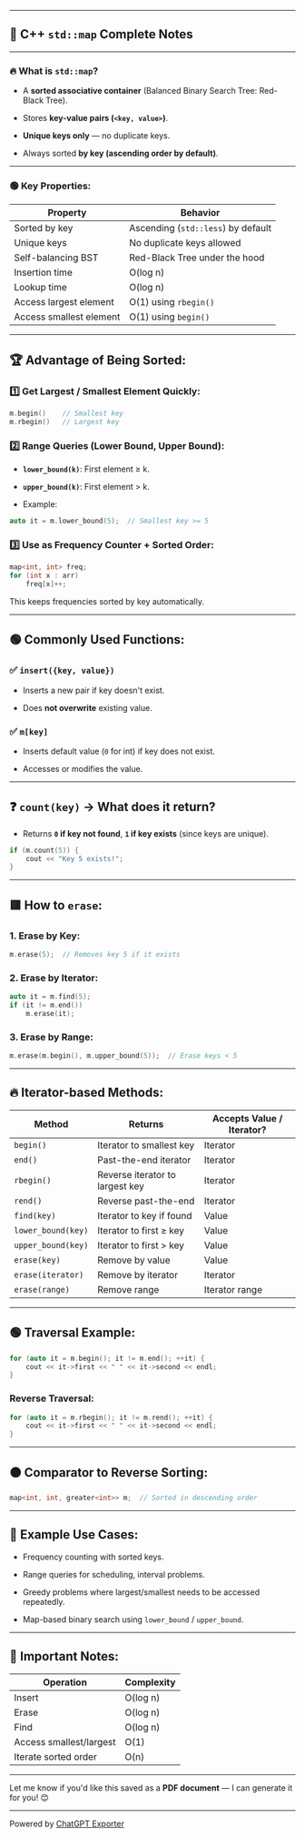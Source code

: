 

* * *

📄 **C++ `std::map` Complete Notes**
------------------------------------

* * *

### 🔥 **What is `std::map`?**

*   A **sorted associative container** (Balanced Binary Search Tree: Red-Black Tree).
    
*   Stores **key-value pairs (`<key, value>`)**.
    
*   **Unique keys only** — no duplicate keys.
    
*   Always sorted **by key (ascending order by default)**.
    

* * *

### 🟢 **Key Properties:**

| Property | Behavior |
| --- | --- |
| Sorted by key | Ascending (`std::less`) by default |
| Unique keys | No duplicate keys allowed |
| Self-balancing BST | Red-Black Tree under the hood |
| Insertion time | O(log n) |
| Lookup time | O(log n) |
| Access largest element | O(1) using `rbegin()` |
| Access smallest element | O(1) using `begin()` |

* * *

🏆 **Advantage of Being Sorted:**
---------------------------------

### 1️⃣ **Get Largest / Smallest Element Quickly:**

```cpp
m.begin()    // Smallest key
m.rbegin()   // Largest key
```

### 2️⃣ **Range Queries (Lower Bound, Upper Bound):**

*   **`lower_bound(k)`**: First element ≥ k.
    
*   **`upper_bound(k)`**: First element > k.
    
*   Example:
    

```cpp
auto it = m.lower_bound(5);  // Smallest key >= 5
```

### 3️⃣ **Use as Frequency Counter + Sorted Order:**

```cpp
map<int, int> freq;
for (int x : arr)
    freq[x]++;
```

This keeps frequencies sorted by key automatically.

* * *

🟢 **Commonly Used Functions:**
-------------------------------

### ✅ **`insert({key, value})`**

*   Inserts a new pair if key doesn't exist.
    
*   Does **not overwrite** existing value.
    

### ✅ **`m[key]`**

*   Inserts default value (`0` for int) if key does not exist.
    
*   Accesses or modifies the value.
    

* * *

❓ **`count(key)` → What does it return?**
-----------------------------------------

*   Returns **`0` if key not found**, **`1` if key exists** (since keys are unique).
    

```cpp
if (m.count(5)) {
    cout << "Key 5 exists!";
}
```

* * *

🟥 **How to `erase`:**
----------------------

### 1\. **Erase by Key:**

```cpp
m.erase(5);  // Removes key 5 if it exists
```

### 2\. **Erase by Iterator:**

```cpp
auto it = m.find(5);
if (it != m.end())
    m.erase(it);
```

### 3\. **Erase by Range:**

```cpp
m.erase(m.begin(), m.upper_bound(5));  // Erase keys < 5
```

* * *

🔥 **Iterator-based Methods:**
------------------------------

| Method | Returns | Accepts Value / Iterator? |
| --- | --- | --- |
| `begin()` | Iterator to smallest key | Iterator |
| `end()` | Past-the-end iterator | Iterator |
| `rbegin()` | Reverse iterator to largest key | Iterator |
| `rend()` | Reverse past-the-end | Iterator |
| `find(key)` | Iterator to key if found | Value |
| `lower_bound(key)` | Iterator to first ≥ key | Value |
| `upper_bound(key)` | Iterator to first > key | Value |
| `erase(key)` | Remove by value | Value |
| `erase(iterator)` | Remove by iterator | Iterator |
| `erase(range)` | Remove range | Iterator range |

* * *

🟢 **Traversal Example:**
-------------------------

```cpp
for (auto it = m.begin(); it != m.end(); ++it) {
    cout << it->first << " " << it->second << endl;
}
```

### **Reverse Traversal:**

```cpp
for (auto it = m.rbegin(); it != m.rend(); ++it) {
    cout << it->first << " " << it->second << endl;
}
```

* * *

🟠 **Comparator to Reverse Sorting:**
-------------------------------------

```cpp
map<int, int, greater<int>> m;  // Sorted in descending order
```

* * *

📌 **Example Use Cases:**
-------------------------

*   Frequency counting with sorted keys.
    
*   Range queries for scheduling, interval problems.
    
*   Greedy problems where largest/smallest needs to be accessed repeatedly.
    
*   Map-based binary search using `lower_bound` / `upper_bound`.
    

* * *

🏁 **Important Notes:**
-----------------------

| Operation | Complexity |
| --- | --- |
| Insert | O(log n) |
| Erase | O(log n) |
| Find | O(log n) |
| Access smallest/largest | O(1) |
| Iterate sorted order | O(n) |

* * *

Let me know if you'd like this saved as a **PDF document** — I can generate it for you! 😊



---
Powered by [ChatGPT Exporter](https://www.chatgptexporter.com)